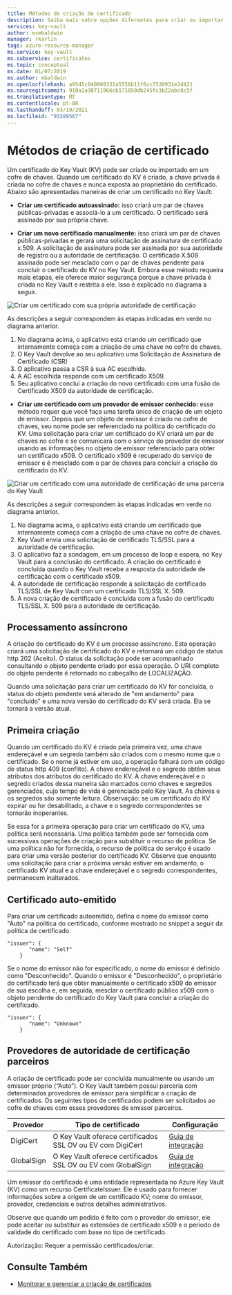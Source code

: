 ```yaml
---
title: Métodos de criação de certificado
description: Saiba mais sobre opções diferentes para criar ou importar um certificado de Key Vault no Azure Key Vault. Há várias maneiras de criar um certificado de Key Vault.
services: key-vault
author: msmbaldwin
manager: rkarlin
tags: azure-resource-manager
ms.service: key-vault
ms.subservice: certificates
ms.topic: conceptual
ms.date: 01/07/2019
ms.author: mbaldwin
ms.openlocfilehash: a9545c040809331a5556b11f6cc7536931e2d421
ms.sourcegitcommit: 910a1a38711966cb171050db245fc3b22abc8c5f
ms.translationtype: MT
ms.contentlocale: pt-BR
ms.lasthandoff: 03/19/2021
ms.locfileid: "93289567"
---
```

# <a name="certificate-creation-methods"></a>Métodos de criação de certificado

 Um certificado do Key Vault (KV) pode ser criado ou importado em um cofre de chaves. Quando um certificado do KV é criado, a chave privada é criada no cofre de chaves e nunca exposta ao proprietário do certificado. Abaixo são apresentadas maneiras de criar um certificado no Key Vault:  

-   **Criar um certificado autoassinado:** isso criará um par de chaves públicas-privadas e associá-lo a um certificado. O certificado será assinado por sua própria chave.  

-    **Criar um novo certificado manualmente:** isso criará um par de chaves públicas-privadas e gerará uma solicitação de assinatura de certificado x.509. A solicitação de assinatura pode ser assinada por sua autoridade de registro ou a autoridade de certificação. O certificado X.509 assinado pode ser mesclado com o par de chaves pendente para concluir o certificado do KV no Key Vault. Embora esse método requeira mais etapas, ele oferece maior segurança porque a chave privada é criada no Key Vault e restrita a ele. Isso é explicado no diagrama a seguir.  

![Criar um certificado com sua própria autoridade de certificação](../media/certificate-authority-1.png)  

As descrições a seguir correspondem às etapas indicadas em verde no diagrama anterior.

1. No diagrama acima, o aplicativo está criando um certificado que internamente começa com a criação de uma chave no cofre de chaves.
2. O Key Vault devolve ao seu aplicativo uma Solicitação de Assinatura de Certificado (CSR)
3. O aplicativo passa a CSR à sua AC escolhida.
4. A AC escolhida responde com um certificado X509.
5. Seu aplicativo conclui a criação do novo certificado com uma fusão do Certificado X509 da autoridade de certificação.

-   **Criar um certificado com um provedor de emissor conhecido:** esse método requer que você faça uma tarefa única de criação de um objeto de emissor. Depois que um objeto de emissor é criado no cofre de chaves, seu nome pode ser referenciado na política do certificado do KV. Uma solicitação para criar um certificado do KV criará um par de chaves no cofre e se comunicará com o serviço do provedor de emissor usando as informações no objeto de emissor referenciado para obter um certificado x509. O certificado x509 é recuperado do serviço de emissor e é mesclado com o par de chaves para concluir a criação do certificado do KV.  

![Criar um certificado com uma autoridade de certificação de uma parceria do Key Vault](../media/certificate-authority-2.png)  

As descrições a seguir correspondem às etapas indicadas em verde no diagrama anterior.

1. No diagrama acima, o aplicativo está criando um certificado que internamente começa com a criação de uma chave no cofre de chaves.
2. Key Vault envia uma solicitação de certificado TLS/SSL para a autoridade de certificação.
3. O aplicativo faz a sondagem, em um processo de loop e espera, no Key Vault para a conclusão do certificado. A criação do certificado é concluída quando o Key Vault recebe a resposta da autoridade de certificação com o certificado x509.
4. A autoridade de certificação responde à solicitação de certificado TLS/SSL de Key Vault com um certificado TLS/SSL X. 509.
5. A nova criação de certificado é concluída com a fusão do certificado TLS/SSL X. 509 para a autoridade de certificação.

## <a name="asynchronous-process"></a>Processamento assíncrono
A criação do certificado do KV é um processo assíncrono. Esta operação criará uma solicitação de certificado do KV e retornará um código de status http 202 (Aceito). O status da solicitação pode ser acompanhado consultando o objeto pendente criado por essa operação. O URI completo do objeto pendente é retornado no cabeçalho de LOCALIZAÇÃO.  

Quando uma solicitação para criar um certificado do KV for concluída, o status do objeto pendente será alterado de "em andamento" para "concluído" e uma nova versão do certificado do KV será criada. Ela se tornará a versão atual.  

## <a name="first-creation"></a>Primeira criação
 Quando um certificado do KV é criado pela primeira vez, uma chave endereçável e um segredo também são criados com o mesmo nome que o certificado. Se o nome já estiver em uso, a operação falhará com um código de status http 409 (conflito).
A chave endereçável e o segredo obtêm seus atributos dos atributos do certificado do KV. A chave endereçável e o segredo criados dessa maneira são marcados como chaves e segredos gerenciados, cujo tempo de vida é gerenciado pelo Key Vault. As chaves e os segredos são somente leitura. Observação: se um certificado do KV expirar ou for desabilitado, a chave e o segredo correspondentes se tornarão inoperantes.  

 Se essa for a primeira operação para criar um certificado do KV, uma política será necessária.  Uma política também pode ser fornecida com sucessivas operações de criação para substituir o recurso de política. Se uma política não for fornecida, o recurso de política do serviço é usado para criar uma versão posterior do certificado KV. Observe que enquanto uma solicitação para criar a próxima versão estiver em andamento, o certificado KV atual e a chave endereçável e o segredo correspondentes, permanecem inalterados.  

## <a name="self-issued-certificate"></a>Certificado auto-emitido
 Para criar um certificado autoemitido, defina o nome do emissor como "Auto" na política do certificado, conforme mostrado no snippet a seguir da política de certificado.  

```  
"issuer": {  
       "name": "Self"  
    }  

```  

 Se o nome do emissor não for especificado, o nome do emissor é definido como "Desconhecido". Quando o emissor é "Desconhecido", o proprietário do certificado terá que obter manualmente o certificado x509 do emissor de sua escolha e, em seguida, mesclar o certificado público x509 com o objeto pendente do certificado do Key Vault para concluir a criação do certificado.

```  
"issuer": {  
       "name": "Unknown"  
    }  

```  

## <a name="partnered-ca-providers"></a>Provedores de autoridade de certificação parceiros
A criação de certificado pode ser concluída manualmente ou usando um emissor próprio (“Auto”). O Key Vault também possui parceria com determinados provedores de emissor para simplificar a criação de certificados. Os seguintes tipos de certificados podem ser solicitados ao cofre de chaves com esses provedores de emissor parceiros.  

|Provedor|Tipo de certificado|Configuração  
|--------------|----------------------|------------------|  
|DigiCert|O Key Vault oferece certificados SSL OV ou EV com DigiCert| [Guia de integração](./how-to-integrate-certificate-authority.md)
|GlobalSign|O Key Vault oferece certificados SSL OV ou EV com GlobalSign| [Guia de integração](https://support.globalsign.com/digital-certificates/digital-certificate-installation/generating-and-importing-certificate-microsoft-azure-key-vault)

 Um emissor do certificado é uma entidade representada no Azure Key Vault (KV) como um recurso CertificateIssuer. Ele é usado para fornecer informações sobre a origem de um certificado KV; nome do emissor, provedor, credenciais e outros detalhes administrativos.

Observe que quando um pedido é feito com o provedor do emissor, ele pode aceitar ou substituir as extensões de certificado x509 e o período de validade do certificado com base no tipo de certificado.  

 Autorização: Requer a permissão certificados/criar.

## <a name="see-also"></a>Consulte Também

 - [Monitorar e gerenciar a criação de certificados](create-certificate-scenarios.md)